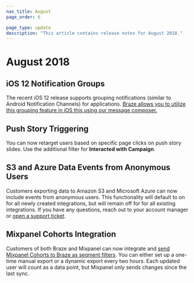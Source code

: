 ```yaml
---
nav_title: August
page_order: 6

page_type: update
description: "This article contains release notes for August 2018."
---
```

# August 2018

## iOS 12 Notification Groups

The recent iOS 12 release supports grouping notifications (similar to Android Notification Channels) for applications. [Braze allows you to utilize this grouping feature in iOS this using our message composer.]({{site.baseurl}}/user_guide/message_building_by_channel/push/creating_a_push_message/#notification-groups)

## Push Story Triggering

You can now retarget users based on specific page clicks on push story slides. Use the additional filter for __Interacted with Campaign__.

## S3 and Azure Data Events from Anonymous Users

Customers exporting data to Amazon S3 and Microsoft Azure can now include events from anonymous users. This functionality will default to on for all newly created integrations, but will remain off for for all existing integrations. If you have any questions, reach out to your account manager or [open a support ticket][support].

## Mixpanel Cohorts Integration

Customers of both Braze and Mixpanel can now integrate and [send Mixpanel Cohorts to Braze as segment filters]({{site.baseurl}}/partners/insights/behavioral_analytics/mixpanel_for_currents/#mixpanel-cohort-import). You can either set up a one-time manual export or a dynamic export every two hours. Each updated user will count as a data point, but Mixpanel only sends changes since the last sync.

[support]: {{site.baseurl}}/support_contact/
